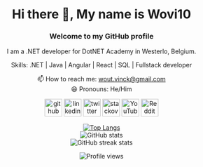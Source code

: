 <h1 align="center">Hi there 👋, My name is Wovi10</h1>
<h3 align="center"> Welcome to my GitHub profile</h3>
<div align="center">
I am a .NET developer for DotNET Academy in Westerlo, Belgium.

Skills: .NET | Java | Angular | React | SQL | Fullstack developer

📫 How to reach me: wout.vinck@gmail.com   
😄 Pronouns: He/Him 


[<img src='https://cdn.jsdelivr.net/npm/simple-icons@3.0.1/icons/github.svg' alt='github' height='40'>](https://github.com/Wovi10)  [<img src='https://cdn.jsdelivr.net/npm/simple-icons@3.0.1/icons/linkedin.svg' alt='linkedin' height='40'>](https://www.linkedin.com/in/wout-vinckevleugel/)  [<img src='https://cdn.jsdelivr.net/npm/simple-icons@3.0.1/icons/twitter.svg' alt='twitter' height='40'>](https://twitter.com/woutvinck)  [<img src='https://cdn.jsdelivr.net/npm/simple-icons@3.0.1/icons/stackoverflow.svg' alt='stackoverflow' height='40'>](https://stackoverflow.com/users/10805935)  [<img src='https://cdn.jsdelivr.net/npm/simple-icons@3.0.1/icons/youtube.svg' alt='YouTube' height='40'>](https://www.youtube.com/channel/Wovi10)  [<img src='https://cdn.jsdelivr.net/npm/simple-icons@3.0.1/icons/reddit.svg' alt='Reddit' height='40'>](https://www.reddit.com/user/Wovi10)  

[![Top Langs](https://github-readme-stats.vercel.app/api/top-langs/?username=Wovi10)](https://github.com/anuraghazra/github-readme-stats)  
![GitHub stats](https://github-readme-stats.vercel.app/api?username=Wovi10&show_icons=true&count_private=true)  
![GitHub streak stats](https://streak-stats.demolab.com/?user=Wovi10)

![Profile views](https://gpvc.arturio.dev/Wovi10)  
</div>
